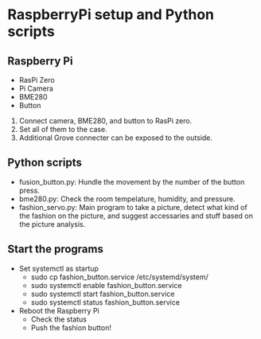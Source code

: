 # RaspberryPi setup and Python scripts

## Raspberry Pi
- RasPi Zero
- Pi Camera
- BME280
- Button

1. Connect camera, BME280, and button to RasPi zero.
2. Set all of them to the case.
3. Additional Grove connecter can be exposed to the outside.

## Python scripts

- fusion_button.py: Hundle the movement by the number of the button press.
- bme280.py: Check the room tempelature, humidity, and pressure.
- fashion_servo.py: Main program to take a picture, detect what kind of the fashion on the picture, and suggest accessaries and stuff based on the picture analysis.

## Start the programs

- Set systemctl as startup
  - sudo cp fashion_button.service /etc/systemd/system/
  - sudo systemctl enable fashion_button.service
  - sudo systemctl start fashion_button.service
  - sudo systemctl status fashion_button.service
- Reboot the Raspberry Pi
  - Check the status
  - Push the fashion button!
